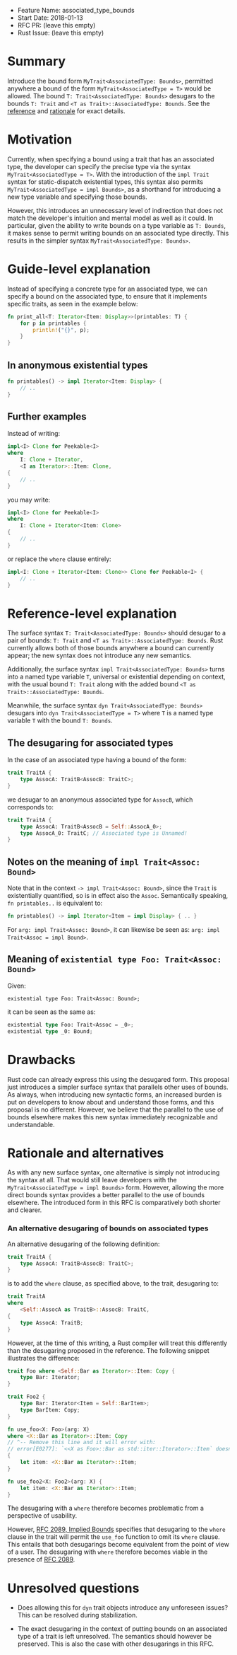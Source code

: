 - Feature Name: associated_type_bounds
- Start Date: 2018-01-13
- RFC PR: (leave this empty)
- Rust Issue: (leave this empty)

# Summary
[summary]: #summary

Introduce the bound form `MyTrait<AssociatedType: Bounds>`, permitted anywhere
a bound of the form `MyTrait<AssociatedType = T>` would be allowed. The bound
`T: Trait<AssociatedType: Bounds>` desugars to the bounds `T: Trait` and
`<T as Trait>::AssociatedType: Bounds`.
See the [reference][reference-level-explanation] and [rationale][alternatives]
for exact details.

# Motivation
[motivation]: #motivation

Currently, when specifying a bound using a trait that has an associated
type, the developer can specify the precise type via the syntax
`MyTrait<AssociatedType = T>`. With the introduction of the `impl Trait`
syntax for static-dispatch existential types, this syntax also permits
`MyTrait<AssociatedType = impl Bounds>`, as a shorthand for introducing a
new type variable and specifying those bounds.

However, this introduces an unnecessary level of indirection that does not
match the developer's intuition and mental model as well as it could. In
particular, given the ability to write bounds on a type variable as `T: Bounds`,
it makes sense to permit writing bounds on an associated type directly.
This results in the simpler syntax `MyTrait<AssociatedType: Bounds>`.

# Guide-level explanation
[guide-level-explanation]: #guide-level-explanation

Instead of specifying a concrete type for an associated type, we can
specify a bound on the associated type, to ensure that it implements
specific traits, as seen in the example below:

```rust
fn print_all<T: Iterator<Item: Display>>(printables: T) {
    for p in printables {
        println!("{}", p);
    }
}
```

## In anonymous existential types

```rust
fn printables() -> impl Iterator<Item: Display> {
    // ..
}
```

## Further examples

Instead of writing:

```rust
impl<I> Clone for Peekable<I>
where
    I: Clone + Iterator,
    <I as Iterator>::Item: Clone,
{
    // ..
}
```

you may write:

```rust
impl<I> Clone for Peekable<I>
where
    I: Clone + Iterator<Item: Clone>
{
    // ..
}
```

or replace the `where` clause entirely:

```rust
impl<I: Clone + Iterator<Item: Clone>> Clone for Peekable<I> {
    // ..
}
```

# Reference-level explanation
[reference-level-explanation]: #reference-level-explanation

The surface syntax `T: Trait<AssociatedType: Bounds>` should desugar to a pair
of bounds: `T: Trait` and `<T as Trait>::AssociatedType: Bounds`.
Rust currently allows both of those bounds anywhere a bound can currently appear;
the new syntax does not introduce any new semantics.

Additionally, the surface syntax `impl Trait<AssociatedType: Bounds>` turns
into a named type variable `T`, universal or existential depending on context,
with the usual bound `T: Trait` along with the added bound
`<T as Trait>::AssociatedType: Bounds`.

Meanwhile, the surface syntax `dyn Trait<AssociatedType: Bounds>` desugars into
`dyn Trait<AssociatedType = T>` where `T` is a named type variable `T` with the
bound `T: Bounds`.

## The desugaring for associated types

In the case of an associated type having a bound of the form:

```rust
trait TraitA {
    type AssocA: TraitB<AssocB: TraitC>;
}
```

we desugar to an anonymous associated type for `AssocB`, which corresponds to:

```rust
trait TraitA {
    type AssocA: TraitB<AssocB = Self::AssocA_0>;
    type AssocA_0: TraitC; // Associated type is Unnamed!
}
```

## Notes on the meaning of `impl Trait<Assoc: Bound>`

Note that in the context `-> impl Trait<Assoc: Bound>`, since the
`Trait` is existentially quantified, so is in effect also the `Assoc`.
Semantically speaking, `fn printables..` is equivalent to:

```rust
fn printables() -> impl Iterator<Item = impl Display> { .. }
```

For `arg: impl Trait<Assoc: Bound>`, it can likewise be seen as:
`arg: impl Trait<Assoc = impl Bound>`.

## Meaning of `existential type Foo: Trait<Assoc: Bound>`

Given:

```
existential type Foo: Trait<Assoc: Bound>;
```

it can be seen as the same as:

```rust
existential type Foo: Trait<Assoc = _0>;
existential type _0: Bound;
```

# Drawbacks
[drawbacks]: #drawbacks

Rust code can already express this using the desugared form. This proposal
just introduces a simpler surface syntax that parallels other uses of bounds.
As always, when introducing new syntactic forms, an increased burden is put on
developers to know about and understand those forms, and this proposal is no
different. However, we believe that the parallel to the use of bounds elsewhere
makes this new syntax immediately recognizable and understandable.

# Rationale and alternatives
[alternatives]: #rationale-and-alternatives

As with any new surface syntax, one alternative is simply not introducing
the syntax at all. That would still leave developers with the
`MyTrait<AssociatedType = impl Bounds>` form. However, allowing the more
direct bounds syntax provides a better parallel to the use of bounds elsewhere.
The introduced form in this RFC is comparatively both shorter and clearer.

### An alternative desugaring of bounds on associated types

[RFC 2089]: https://github.com/rust-lang/rfcs/blob/master/text/2089-implied-bounds.md

An alternative desugaring of the following definition:

```rust
trait TraitA {
    type AssocA: TraitB<AssocB: TraitC>;
}
```

is to add the `where` clause, as specified above, to the trait, desugaring to:

```rust
trait TraitA
where
    <Self::AssocA as TraitB>::AssocB: TraitC,
{
    type AssocA: TraitB;
}
```

However, at the time of this writing, a Rust compiler will treat this
differently than the desugaring proposed in the reference.
The following snippet illustrates the difference:

```rust
trait Foo where <Self::Bar as Iterator>::Item: Copy {
    type Bar: Iterator;
}

trait Foo2 {
    type Bar: Iterator<Item = Self::BarItem>;
    type BarItem: Copy;
}

fn use_foo<X: Foo>(arg: X)
where <X::Bar as Iterator>::Item: Copy
// ^-- Remove this line and it will error with:
// error[E0277]: `<<X as Foo>::Bar as std::iter::Iterator>::Item` doesn't implement `Copy`
{
    let item: <X::Bar as Iterator>::Item;
}

fn use_foo2<X: Foo2>(arg: X) {
    let item: <X::Bar as Iterator>::Item;
}
```

The desugaring with a `where` therefore becomes problematic from a perspective
of usability.

However, [RFC 2089, Implied Bounds][RFC 2089] specifies that desugaring to the
`where` clause in the trait will permit the `use_foo` function to omit its
`where` clause. This entails that both desugarings become equivalent from the
point of view of a user. The desugaring with `where` therefore becomes viable
in the presence of [RFC 2089].

# Unresolved questions
[unresolved]: #unresolved-questions

- Does allowing this for `dyn` trait objects introduce any unforeseen issues?
  This can be resolved during stabilization.

- The exact desugaring in the context of putting bounds on an associated type
  of a trait is left unresolved. The semantics should however be preserved.
  This is also the case with other desugarings in this RFC.
